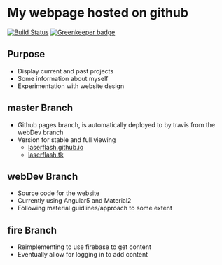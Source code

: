 # My webpage hosted on github

[![Build Status](https://travis-ci.org/LaserFlash/LaserFlash.github.io.svg?branch=webDev)](https://travis-ci.org/LaserFlash/LaserFlash.github.io) [![Greenkeeper badge](https://badges.greenkeeper.io/LaserFlash/LaserFlash.github.io.svg)](https://greenkeeper.io/)

## Purpose

-   Display current and past projects
-   Some information about myself
-   Experimentation with website design

## master Branch

-   Github pages branch, is automatically deployed to by travis from the webDev branch
-   Version for stable and full viewing
    -   [laserflash.github.io](http://laserflash.github.io)
    -   [laserflash.tk](http://laserflash.tk)

## webDev Branch

-   Source code for the website
-   Currently using Angular5 and Material2
-   Following material guidlines/approach to some extent

## fire Branch

-   Reimplementing to use firebase to get content
-   Eventually allow for logging in to add content
